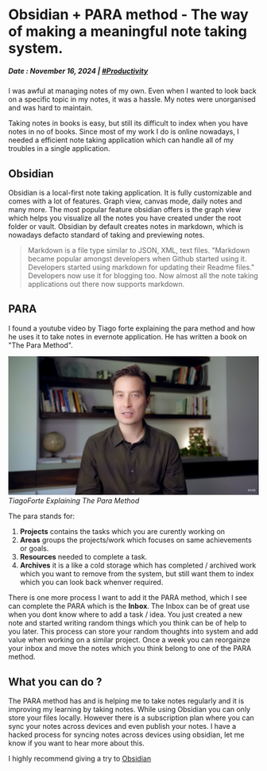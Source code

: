 # Obsidian + PARA method - The way of making a meaningful note taking system.

##### Date : November 16, 2024 | [#Productivity]()

I was awful at managing notes of my own. Even when I wanted to look back on a specific topic in my notes, it was a hassle. My notes were unorganised and was hard to maintain.

Taking notes in books is easy, but still its difficult to index when you have notes in no of books. Since most of my work I do is online nowadays, I needed a efficient note taking application which can handle all of my troubles in a single application.

## Obsidian

Obsidian is a local-first note taking application. It is fully customizable and comes with a lot of features. Graph view, canvas mode, daily notes and many more. The most popular feature obsidian offers is the graph view which helps you visualize all the notes you have created under the root folder or vault. Obsidian by default creates notes in markdown, which is nowadays defacto standard of taking and previewing notes.

> Markdown is a file type similar to JSON, XML, text files. "Markdown became popular amongst developers when Github started using it. Developers started using markdown for updating their Readme files." Developers now use it for blogging too. Now almost all the note taking applications out there now supports markdown.

## PARA

I found a youtube video by Tiago forte explaining the para method and how he uses it to take notes in evernote application. He has written a book on "The Para Method".

!["TiagoForte-Explaining-The-Para-Method"](../../assets/Tiago_Forte_Explaining_Para_Method.png)
_TiagoForte Explaining The Para Method_

The para stands for:

1. **Projects** contains the tasks which you are curently working on
2. **Areas** groups the projects/work which focuses on same achievements or goals.
3. **Resources** needed to complete a task.
4. **Archives** it is a like a cold storage which has completed / archived work which you want to remove from the system, but still want them to index which you can look back whenver required.

There is one more process I want to add it the PARA method, which I see can complete the PARA which is the **Inbox**. The Inbox can be of great use when you dont know where to add a task / idea. You just created a new note and started writing random things
which you think can be of help to you later. This process can store your random thoughts into system and add value when working on a similar project. Once a week you can reorgainze your inbox and move the notes which you think belong to one of the PARA method.

## What you can do ?

The PARA method has and is helping me to take notes regularly and it is improving my learning by taking notes. While using Obsidian you can only store your files locally. However there is a subscription plan where you can sync your notes across devices and even publish your notes. I have a hacked process for syncing notes across devices using obsidian, let me know if you want to hear more about this.

I highly recommend giving a try to [Obsidian](https://obsidian.md/)
